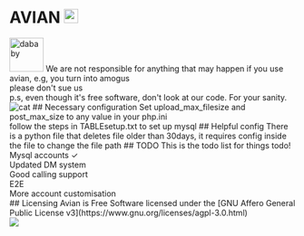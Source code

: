 # AVIAN <img src="https://avian.app/src/images/avianalternative.png" height="25" alt="dababy">
<img src="https://avian.app/src/images/sus.png" height="60" alt="dababy">
We are not responsible for anything that may happen if you use avian, e.g, you turn into amogus
<br>
please don't sue us
<br>
p.s, even though it's free software, don't look at our code. For your sanity.<br>
<img src="https://avian.app/src/images/mongus.gif" alt="cat">
## Necessary configuration
Set upload_max_filesize and post_max_size to any value in your php.ini <br>
follow the steps in TABLEsetup.txt to set up mysql
## Helpful config
There is a python file that deletes file older than 30days, it requires config inside the file to change the file path
## TODO
This is the todo list for things todo!
<br>
Mysql accounts ✓
<br>
Updated DM system
<br>
Good calling support
<br>
E2E
<br>
More account customisation
<br>
## Licensing 
Avian is Free Software licensed under the [GNU Affero General Public License v3](https://www.gnu.org/licenses/agpl-3.0.html) <br>
<img src="https://www.gnu.org/graphics/agplv3-with-text-162x68.png">
<br>

